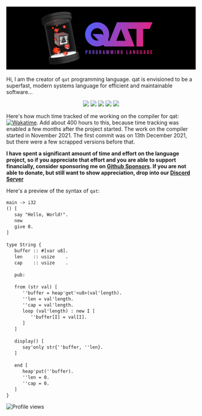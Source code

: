 ![qat_colorful_cover](https://github.com/qatlang/media/raw/main/images/qat_fancy_cover.png)

Hi, I am the creator of `qat` programming language. qat is envisioned to be a superfast, modern systems language for efficient and maintainable software...

<div><center>
<a href="https://github.com/qatlang/qat/releases"><img src="https://img.shields.io/badge/Download-444444?style=for-the-badge&logo=github&logoColor=white"/></a>
<a href="https://github.com/sponsors/aldrinmathew" target="_blank" rel="noopener noreferrer"><img src="https://img.shields.io/badge/SPONSOR-9900FF?style=for-the-badge&logo=github&logoColor=white"/></a>
<a href="https://qat.dev" target="_blank" rel="noopener noreferrer"><img src="https://img.shields.io/badge/qat.dev-444444?style=for-the-badge&logoColor=white"/></a>
<a href="https://youtube.com/c/aldrinmathew" target="_blank" rel="noopener noreferrer"><img src="https://img.shields.io/badge/YouTube-FF0000?style=for-the-badge&logo=youtube&logoColor=white"/></a>
<a href="https://discord.gg/CNW3Uvptvd" target="_blank" rel="noopener noreferrer"><img src="https://img.shields.io/badge/Discord-3366DD?style=for-the-badge&logo=discord&logoColor=white"/></a>
</div>

Here's how much time tracked of me working on the compiler for qat: [![Wakatime](https://wakatime.com/badge/user/af510812-c60b-4a16-bb6e-fada8313362b/project/e1c4e435-cfac-41ac-9ba3-59d61be2f357.svg)](https://qat.dev). Add about 400 hours to this, because time tracking was enabled a few months after the project started. The work on the compiler started in November 2021. The first commit was on 13th December 2021, but there were a few scrapped versions before that.

**I have spent a significant amount of time and effort on the language project, so if you appreciate that effort and you are able to support financially, consider sponsoring me on [Github Sponsors](https://github.com/sponsors/aldrinmathew). If you are not able to donate, but still want to show appreciation, drop into our [Discord Server](https://discord.gg/CNW3Uvptvd)**

Here's a preview of the syntax of `qat`:

```qat
main -> i32
() [
   say "Hello, World!".
   new
   give 0.
]

type String {
   buffer :: #[var u8].
   len    :: usize    .
   cap    :: usize    .

   pub:

   from (str val) [
      ''buffer = heap'get'<u8>(val'length).
      ''len = val'length.
      ''cap = val'length.
      loop (val'length) : new I [
         ''buffer[I] = val[I].
      ]
   ]

   display() [
      say'only str{''buffer, ''len}.
   ]

   end [
      heap'put(''buffer).
      ''len = 0.
      ''cap = 0.
   ]
}
```

![Profile views](https://gpvc.arturio.dev/AldrinMathew)
